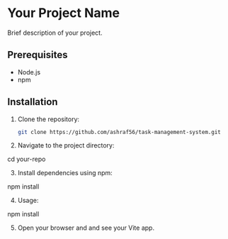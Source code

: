 # Your Project Name

Brief description of your project.

## Prerequisites

- Node.js
- npm

## Installation

1. Clone the repository:

   ```bash
   git clone https://github.com/ashraf56/task-management-system.git
2. Navigate to the project directory:

cd your-repo

3. Install dependencies using npm:

npm install


4. Usage: 

npm install

5. Open your browser and and see your Vite app.
